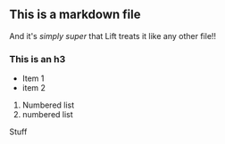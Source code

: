 ## This is a markdown file

And it's *simply super* that Lift
treats it like any other file!!

### This is an h3

* Item 1
* item 2

1. Numbered list
1. numbered list

Stuff

